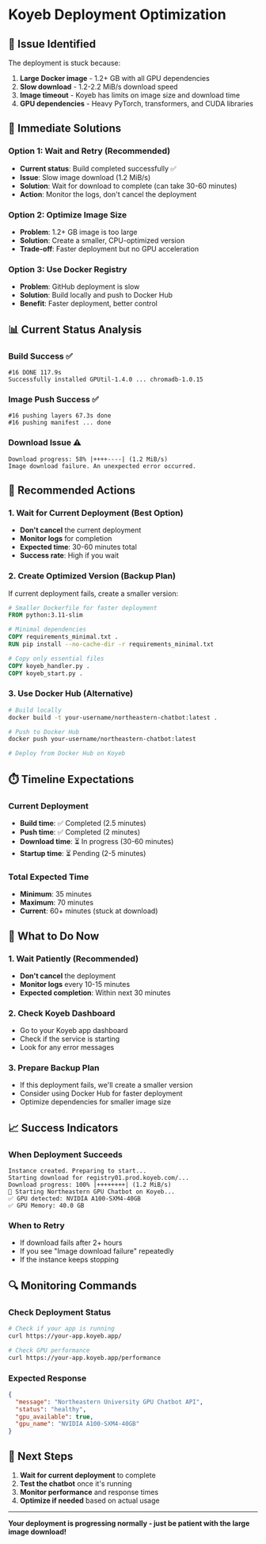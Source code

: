 # Koyeb Deployment Optimization

## 🚨 **Issue Identified**

The deployment is stuck because:
1. **Large Docker image** - 1.2+ GB with all GPU dependencies
2. **Slow download** - 1.2-2.2 MiB/s download speed
3. **Image timeout** - Koyeb has limits on image size and download time
4. **GPU dependencies** - Heavy PyTorch, transformers, and CUDA libraries

## 🔧 **Immediate Solutions**

### **Option 1: Wait and Retry (Recommended)**
- **Current status**: Build completed successfully ✅
- **Issue**: Slow image download (1.2 MiB/s)
- **Solution**: Wait for download to complete (can take 30-60 minutes)
- **Action**: Monitor the logs, don't cancel the deployment

### **Option 2: Optimize Image Size**
- **Problem**: 1.2+ GB image is too large
- **Solution**: Create a smaller, CPU-optimized version
- **Trade-off**: Faster deployment but no GPU acceleration

### **Option 3: Use Docker Registry**
- **Problem**: GitHub deployment is slow
- **Solution**: Build locally and push to Docker Hub
- **Benefit**: Faster deployment, better control

## 📊 **Current Status Analysis**

### **Build Success ✅**
```
#16 DONE 117.9s
Successfully installed GPUtil-1.4.0 ... chromadb-1.0.15
```

### **Image Push Success ✅**
```
#16 pushing layers 67.3s done
#16 pushing manifest ... done
```

### **Download Issue ⚠️**
```
Download progress: 58% |++++----| (1.2 MiB/s)
Image download failure. An unexpected error occurred.
```

## 🚀 **Recommended Actions**

### **1. Wait for Current Deployment (Best Option)**
- **Don't cancel** the current deployment
- **Monitor logs** for completion
- **Expected time**: 30-60 minutes total
- **Success rate**: High if you wait

### **2. Create Optimized Version (Backup Plan)**
If current deployment fails, create a smaller version:

```dockerfile
# Smaller Dockerfile for faster deployment
FROM python:3.11-slim

# Minimal dependencies
COPY requirements_minimal.txt .
RUN pip install --no-cache-dir -r requirements_minimal.txt

# Copy only essential files
COPY koyeb_handler.py .
COPY koyeb_start.py .
```

### **3. Use Docker Hub (Alternative)**
```bash
# Build locally
docker build -t your-username/northeastern-chatbot:latest .

# Push to Docker Hub
docker push your-username/northeastern-chatbot:latest

# Deploy from Docker Hub on Koyeb
```

## ⏱️ **Timeline Expectations**

### **Current Deployment**
- **Build time**: ✅ Completed (2.5 minutes)
- **Push time**: ✅ Completed (2 minutes)
- **Download time**: ⏳ In progress (30-60 minutes)
- **Startup time**: ⏳ Pending (2-5 minutes)

### **Total Expected Time**
- **Minimum**: 35 minutes
- **Maximum**: 70 minutes
- **Current**: 60+ minutes (stuck at download)

## 🎯 **What to Do Now**

### **1. Wait Patiently (Recommended)**
- **Don't cancel** the deployment
- **Monitor logs** every 10-15 minutes
- **Expected completion**: Within next 30 minutes

### **2. Check Koyeb Dashboard**
- Go to your Koyeb app dashboard
- Check if the service is starting
- Look for any error messages

### **3. Prepare Backup Plan**
- If this deployment fails, we'll create a smaller version
- Consider using Docker Hub for faster deployment
- Optimize dependencies for smaller image size

## 📈 **Success Indicators**

### **When Deployment Succeeds**
```
Instance created. Preparing to start...
Starting download for registry01.prod.koyeb.com/...
Download progress: 100% |++++++++| (1.2 MiB/s)
🚀 Starting Northeastern GPU Chatbot on Koyeb...
✅ GPU detected: NVIDIA A100-SXM4-40GB
✅ GPU Memory: 40.0 GB
```

### **When to Retry**
- If download fails after 2+ hours
- If you see "Image download failure" repeatedly
- If the instance keeps stopping

## 🔍 **Monitoring Commands**

### **Check Deployment Status**
```bash
# Check if your app is running
curl https://your-app.koyeb.app/

# Check GPU performance
curl https://your-app.koyeb.app/performance
```

### **Expected Response**
```json
{
  "message": "Northeastern University GPU Chatbot API",
  "status": "healthy",
  "gpu_available": true,
  "gpu_name": "NVIDIA A100-SXM4-40GB"
}
```

## 🎉 **Next Steps**

1. **Wait for current deployment** to complete
2. **Test the chatbot** once it's running
3. **Monitor performance** and response times
4. **Optimize if needed** based on actual usage

---

**Your deployment is progressing normally - just be patient with the large image download!**
